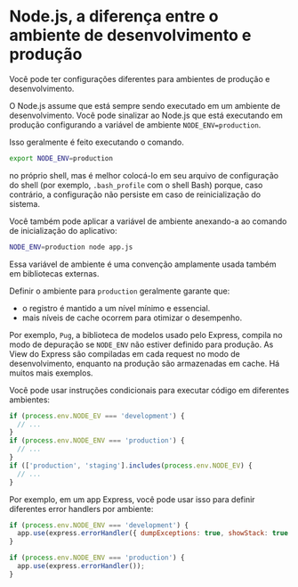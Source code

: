 # Node.js, a diferença entre o ambiente de desenvolvimento e produção

Você pode ter configurações diferentes para ambientes de produção e desenvolvimento.

O Node.js assume que está sempre sendo executado em um ambiente de desenvolvimento. Você pode sinalizar ao Node.js que está executando em produção configurando a variável de ambiente `NODE_ENV=production`.

Isso geralmente é feito executando o comando.

```bash
export NODE_ENV=production
```

no próprio shell, mas é melhor colocá-lo em seu arquivo de configuração do shell (por exemplo, `.bash_profile` com o shell Bash) porque, caso contrário, a configuração não persiste em caso de reinicialização do sistema.

Você também pode aplicar a variável de ambiente anexando-a ao comando de inicialização do aplicativo:

```bash
NODE_ENV=production node app.js
```

Essa variável de ambiente é uma convenção amplamente usada também em bibliotecas externas.

Definir o ambiente para `production` geralmente garante que:

- o registro é mantido a um nível mínimo e essencial.
- mais níveis de cache ocorrem para otimizar o desempenho.

Por exemplo, `Pug`, a biblioteca de modelos usado pelo Express, compila no modo de depuração se `NODE_ENV` não estiver definido para produção. As View do Express são compiladas em cada request no modo de desenvolvimento, enquanto na produção são armazenadas em cache. Há muitos mais exemplos.

Você pode usar instruções condicionais para executar código em diferentes ambientes:

```js
if (process.env.NODE_EV === 'development') {
  // ...
}
if (process.env.NODE_ENV === 'production') {
  // ...
}
if (['production', 'staging'].includes(process.env.NODE_EV) {
  // ...
}
```

Por exemplo, em um app Express, você pode usar isso para definir diferentes error handlers por ambiente:

```js
if (process.env.NODE_ENV === 'development') {
  app.use(express.errorHandler({ dumpExceptions: true, showStack: true }));
}

if (process.env.NODE_ENV === 'production') {
  app.use(express.errorHandler());
}
```
